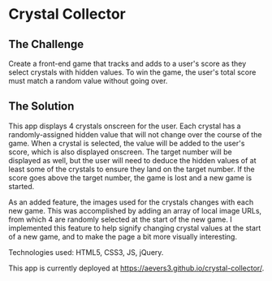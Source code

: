 # Crystal Collector

## The Challenge
Create a front-end game that tracks and adds to a user's score as they select crystals with hidden values. To win the game, the user's total score must match a random value without going over.

## The Solution
This app displays 4 crystals onscreen for the user. Each crystal has a randomly-assigned hidden value that will not change over the course of the game. When a crystal is selected, the value will be added to the user's score, which is also displayed onscreen. The target number will be displayed as well, but the user will need to deduce the hidden values of at least some of the crystals to ensure they land on the target number. If the score goes above the target number, the game is lost and a new game is started.

As an added feature, the images used for the crystals changes with each new game. This was accomplished by adding an array of local image URLs, from which 4 are randomly selected at the start of the new game. I implemented this feature to help signify changing crystal values at the start of a new game, and to make the page a bit more visually interesting.

Technologies used: HTML5, CSS3, JS, jQuery.

This app is currently deployed at https://aevers3.github.io/crystal-collector/.
